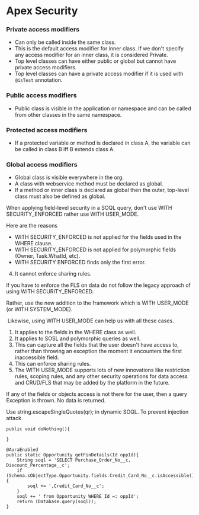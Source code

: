<h1>Apex Security<h3>

<h3>Private access modifiers</h3>

* Can only be called inside the same class.
* This is the default access modifier for inner class. If we don't specify any access modifier for an inner class, it is considered Private.
* Top level classes can have either public or global but cannot have private access modifiers.
* Top level classes can have a private access modifier if it is used with `@isTest` annotation.

<h3>Public access modifiers</h3>

* Public class is visible in the application or namespace and can be called from other classes in the same namespace.

<h3>Protected access modifiers</h3>

* If a protected variable or method is declared in class A, the variable can be called in class B iff B extends class A. 

<h3>Global access modifiers</h3>

* Global class is visible everywhere in the org.
* A class with webservice method must be declared as global.
* If a method or inner class is declared as global then the outer, top-level class must also be defined as global.

When applying field-level security in a SOQL query, don't use WITH SECURITY_ENFORCED rather use WITH USER_MODE.

Here are the reasons

- WITH SECURITY_ENFORCED is not applied for the fields used in the WHERE clause.
- WITH SECURITY_ENFORCED is not applied for polymorphic fields (Owner, Task.WhatId, etc).
- WITH SECURITY ENFORCED finds only the first error.
4. It cannot enforce sharing rules.


If you have to enforce the FLS on data do not follow the legacy approach of using WITH SECURITY_ENFORCED.

Rather, use the new addition to the framework which is WITH USER_MODE (or WITH SYSTEM_MODE).

​
Likewise, using WITH USER_MODE can help us with all these cases.

1. It applies to the fields in the WHERE class as well.
2. It applies to SOSL and polymorphic queries as well.
3. This can capture all the fields that the user doesn't have access to, rather than throwing an exception the moment it encounters the first inaccessible field.
4. This can enforce sharing rules.
5. The WITH USER_MODE supports lots of new innovations like restriction rules, scoping rules, and any other security operations for data access and CRUD/FLS that may be added by the platform in the future.


If any of the fields or objects access is not there for the user, then a query Exception is thrown. No data is returned.




Use string.escapeSingleQuotes(qr); in dynamic SOQL. To prevent injection attack




```
public void doNothing(){

}

@AuraEnabled
public static Opportunity getFinDetails(Id oppId){
    String soql = 'SELECT Purchase_Order_No__c, Discount_Percentage__c';
    if (Schema.sObjectType.Opportunity.fields.Credit_Card_No__c.isAccessible()) {
        soql += ',Credit_Card_No__c';
    }
    soql += ' from Opportunity WHERE Id =: oppId';
    return (Database.query(soql));
}
```
